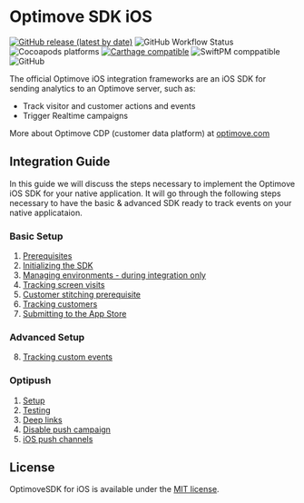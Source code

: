 # Optimove SDK iOS

[![GitHub release (latest by date)](https://img.shields.io/github/v/release/optimove-tech/Optimove-SDK-iOS?style=flat-square)](https://github.com/optimove-tech/Optimove-SDK-iOS/releases/latest)
![GitHub Workflow Status](https://img.shields.io/github/workflow/status/optimove-tech/Optimove-SDK-iOS/CI?style=flat-square)
![Cocoapods platforms](https://img.shields.io/cocoapods/p/OptimoveSDK?color=brightgreen&label=CocoaPods&style=flat-square)
[![Carthage compatible](https://img.shields.io/badge/Carthage-compatible-4BC51D.svg?style=flat-square)](https://github.com/Carthage/Carthage)
![SwiftPM comppatible](https://img.shields.io/badge/SwiftPM-compatible-success?style=flat-square)
![GitHub](https://img.shields.io/github/license/optimove-tech/Optimove-SDK-iOS?style=flat-square)

The official Optimove iOS integration frameworks are an iOS SDK for sending analytics to an Optimove server, such as:

- Track visitor and customer actions and events
- Trigger Realtime campaigns

More about Optimove CDP (customer data platform) at [optimove.com](https://www.optimove.com)

## Integration Guide

In this guide we will discuss the steps necessary to implement the Optimove iOS SDK for your native application. It will go through the following steps necessary to have the basic & advanced SDK ready to track events on your native applicataion. 

### Basic Setup

1. [Prerequisites](https://github.com/optimove-tech/Optimove-SDK-iOS/wiki/Prerequisites)
2. [Initializing the SDK](https://github.com/optimove-tech/Optimove-SDK-iOS/wiki/Initializing-the-SDK)
3. [Managing environments - during integration only](https://github.com/optimove-tech/Optimove-SDK-iOS/wiki/Managing-environments)
4. [Tracking screen visits](https://github.com/optimove-tech/Optimove-SDK-iOS/wiki/Tracking-screen-visits)
5. [Customer stitching prerequisite](https://github.com/optimove-tech/Optimove-SDK-iOS/wiki/Customer-stitching-prerequisite)
6. [Tracking customers](https://github.com/optimove-tech/Optimove-SDK-iOS/wiki/Tracking-customers)
7. [Submitting to the App Store](https://github.com/optimove-tech/Optimove-SDK-iOS/wiki/Submitting-to-the-App-Store)

### Advanced Setup

8. [Tracking custom events](https://github.com/optimove-tech/Optimove-SDK-iOS/wiki/Tracking-custom-events)

### Optipush

1. [Setup](https://github.com/optimove-tech/Optimove-SDK-iOS/wiki/Optipush-Setup)
2. [Testing](https://github.com/optimove-tech/Optimove-SDK-iOS/wiki/Optipush-Testing)
3. [Deep links](https://github.com/optimove-tech/Optimove-SDK-iOS/wiki/Optipush-Deep-links)
4. [Disable push campaign](https://github.com/optimove-tech/Optimove-SDK-iOS/wiki/Optipush-Disable-push-campaign)
5. [iOS push channels](https://github.com/optimove-tech/Optimove-SDK-iOS/wiki/iOS-push-channels)

## License

OptimoveSDK for iOS is available under the [MIT license](LICENSE).
